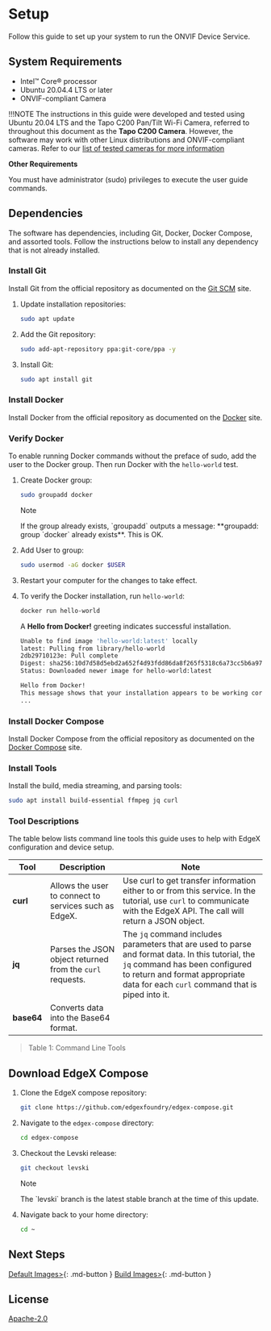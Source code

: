 # Setup

Follow this guide to set up your system to run the ONVIF Device Service.

## System Requirements

- Intel&#8482; Core&#174; processor
- Ubuntu 20.04.4 LTS or later
- ONVIF-compliant Camera

!!!NOTE 
      The instructions in this guide were developed and tested using Ubuntu 20.04 LTS and the Tapo C200 Pan/Tilt Wi-Fi Camera, referred to throughout this document as the **Tapo C200 Camera**. However, the software may work with other Linux distributions and ONVIF-compliant cameras. Refer to our [list of tested cameras for more information](./supplementary/ONVIF-protocol.md#tested-onvif-cameras)

**Other Requirements**

You must have administrator (sudo) privileges to execute the user guide commands.

## Dependencies
The software has dependencies, including Git, Docker, Docker Compose, and assorted tools. Follow the instructions below to install any dependency that is not already installed. 

### Install Git
Install Git from the official repository as documented on the [Git SCM](https://git-scm.com/download/linux) site.

1. Update installation repositories:
   ```bash
   sudo apt update
   ```

2. Add the Git repository:
   ```bash
   sudo add-apt-repository ppa:git-core/ppa -y
   ```

3. Install Git:
   ```bash
   sudo apt install git
   ```

### Install Docker
Install Docker from the official repository as documented on the [Docker](https://docs.docker.com/engine/install/ubuntu/) site.

### Verify Docker
To enable running Docker commands without the preface of sudo, add the user to the Docker group. Then run Docker with the `hello-world` test.

1. Create Docker group:
   ```bash
   sudo groupadd docker
   ```

      <div class="admonition note">
         <p class="admonition-title">Note</p>
         <p>If the group already exists, `groupadd` outputs a message: **groupadd: group `docker` already exists**. This is OK.</p>
      </div>
      
1. Add User to group:
   ```bash
   sudo usermod -aG docker $USER
   ```

1. Restart your computer for the changes to take effect.

1. To verify the Docker installation, run <code>hello-world</code>:
      ```bash
      docker run hello-world
      ```
      A <strong>Hello from Docker!</strong> greeting indicates successful installation.

      ```bash
      Unable to find image 'hello-world:latest' locally
      latest: Pulling from library/hello-world
      2db29710123e: Pull complete 
      Digest: sha256:10d7d58d5ebd2a652f4d93fdd86da8f265f5318c6a73cc5b6a9798ff6d2b2e67
      Status: Downloaded newer image for hello-world:latest

      Hello from Docker!
      This message shows that your installation appears to be working correctly.
      ...
      ```


### Install Docker Compose
Install Docker Compose from the official repository as documented on the [Docker Compose](https://docs.docker.com/compose/install/linux/#install-using-the-repository) site.

### Install Tools
Install the build, media streaming, and parsing tools:

```bash
sudo apt install build-essential ffmpeg jq curl
```

### Tool Descriptions
The table below lists command line tools this guide uses to help with EdgeX configuration and device setup.

| Tool        | Description | Note |
| ----------- | ----------- |----------- |
| **curl**     | Allows the user to connect to services such as EdgeX. |Use curl to get transfer information either to or from this service. In the tutorial, use `curl` to communicate with the EdgeX API. The call will return a JSON object.|
| **jq**   |Parses the JSON object returned from the `curl` requests. |The `jq` command includes parameters that are used to parse and format data. In this tutorial, the `jq` command has been configured to return and format appropriate data for each `curl` command that is piped into it. |
| **base64**   | Converts data into the Base64 format.| |

>Table 1: Command Line Tools

## Download EdgeX Compose
1. Clone the EdgeX compose repository:
   ```bash
   git clone https://github.com/edgexfoundry/edgex-compose.git
   ```

1. Navigate to the `edgex-compose` directory:
   ```bash
   cd edgex-compose
   ```

1. Checkout the Levski release:
   ```bash
   git checkout levski
   ```

      <div class="admonition note">
         <p class="admonition-title">Note</p>
         <p>The `levski` branch is the latest stable branch at the time of this update.</p>
      </div>

1. Navigate back to your home directory:
      ```bash
      cd ~
      ```


## Next Steps

   [Default Images>](./deployment.md){: .md-button }
   [Build Images>](./custom-build.md){: .md-button } 

## License

[Apache-2.0](https://github.com/edgexfoundry-holding/device-onvif-camera/blob/main/LICENSE)
